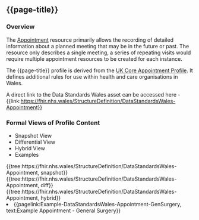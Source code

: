 <div class="warning"><span class="ImplementWarn"></span></div>

## {{page-title}}

### Overview
The [Appointment](https://www.hl7.org/fhir/r4/Appointment.html) resource primarily allows the recording of detailed information about a planned meeting that may be in the future or past. The resource only describes a single meeting, a series of repeating visits would require multiple appointment resources to be created for each instance.

The {{page-title}} profile is derived from the [UK Core Appointment Profile](https://simplifier.net/guide/UK-Core-Implementation-Guide-STU2/Home/ProfilesandExtensions/Profile-UKCore-Appointment?version=2.0.1). It defines additional rules for use within health and care organisations in Wales.

A direct link to the Data Standards Wales asset can be accessed here - {{link:https://fhir.nhs.wales/StructureDefinition/DataStandardsWales-Appointment}}

### Formal Views of Profile Content
<div class="tab-wrap">
  <ul class="tab-head">
    <li class="tablink tab-active" onclick="openCity(this,'tabsnap')" data-target="tabsnap">
      Snapshot View
    </li>
    <li class="tablink" onclick="openCity(this,'tabdiff')" data-target="tabdiff">
      Differential View
    </li>
    <li class="tablink" onclick="openCity(this,'tabhybrid')" data-target="tabhybrid">
      Hybrid View
    </li>
    <li class="tablink" onclick="openCity(this,'tabeg')" data-target="tabeg">
      Examples
    </li>    
  </ul>
  <div class="tab-main">
    <div id="tabsnap" class="tabcontent active">      
      {{tree:https://fhir.nhs.wales/StructureDefinition/DataStandardsWales-Appointment, snapshot}}
    </div>
    <div id="tabdiff" class="tabcontent">
      {{tree:https://fhir.nhs.wales/StructureDefinition/DataStandardsWales-Appointment, diff}}
  </div>
    <div id="tabhybrid" class="tabcontent">
      {{tree:https://fhir.nhs.wales/StructureDefinition/DataStandardsWales-Appointment, hybrid}}
  </div>
  <div id="tabeg" class="tabcontent">
    <list>
      <li>{{pagelink:Example-DataStandardsWales-Appointment-GenSurgery, text:Example Appointment - General Surgery}}</li>        
    </list>
  </div>    
</div>


